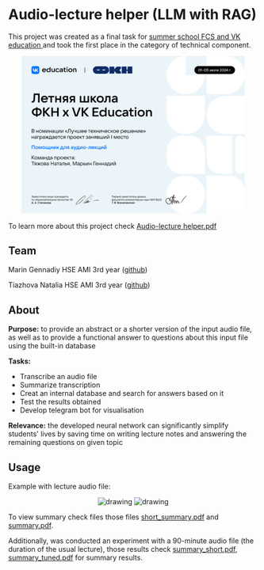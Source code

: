 # Audio-lecture helper (LLM with RAG)

This project was created as a final task for [summer school FCS and VK education ](https://www.hse.ru/org/hse/120026365/news/943030488.html)  and took the first place in the category of technical component.

<p align="center">
<img src="https://github.com/gennadiymarin/audio-lecture_helper/blob/main/certificate.png" alt="drawing" width="450"/> 
</p>

To learn more about this project check [Audio-lecture helper.pdf](https://github.com/gennadiymarin/hse-vk_llm/blob/main/Audio-lecture%20helper.pdf)

## Team

Marin Gennadiy HSE AMI 3rd year ([github](https://github.com/gennadiymarin))

Tiazhova Natalia HSE AMI 3rd year ([github](https://github.com/ntyazh))

## About

**Purpose:** to provide  an  abstract  or  a  shorter  version of the  input  audio file,  as  well as to provide a functional  answer  to  questions  about  this  input  file  using the built-in database

**Tasks:**
-  Transcribe an audio file 
-  Summarize transcription 
-  Creat an internal database and search for answers based on it 
-  Test the results obtained  
-  Develop telegram bot for visualisation 

**Relevance:** the developed  neural  network  can  significantly  simplify  students' lives by saving  time  on  writing  lecture notes and  answering  the  remaining  questions on given topic

## Usage

Example with lecture audio file:
<p align="center">
<img src="https://github.com/gennadiymarin/hse-vk_llm/blob/main/short_audio/1.png" alt="drawing" width="450"/> 
<img src="https://github.com/gennadiymarin/hse-vk_llm/blob/main/short_audio/2.png" alt="drawing" width="450"/>
</p>

To view summary check files those files [short_summary.pdf](https://github.com/gennadiymarin/audio-lecture_helper/blob/main/short_audio/short_summary.pdf) and [summary.pdf](https://github.com/gennadiymarin/audio-lecture_helper/blob/main/short_audio/summary.pdf). 

Additionally, was conducted an experiment with a 90-minute audio file (the duration of the usual lecture), those results check [summary_short.pdf](https://github.com/gennadiymarin/audio-lecture_helper/blob/main/long_audio/summary_short.txt), [summary_tuned.pdf](https://github.com/gennadiymarin/audio-lecture_helper/blob/main/long_audio/summary_tuned.pdf) for summary results.
